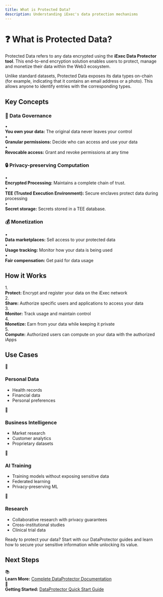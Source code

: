 ```yaml
---
title: What is Protected Data?
description: Understanding iExec's data protection mechanisms
---
```


# ❓ What is Protected Data?

Protected Data refers to any data encrypted using the **iExec Data Protector
tool**. This end-to-end encryption solution enables users to protect, manage and
monetize their data within the Web3 ecosystem.

<div class="bg-gradient-to-r from-purple-400/10 to-purple-400/5 rounded-[6px] p-6 border-l-4 border-fuchsia-700 mb-6">
  <p class="m-0!">Unlike standard datasets, Protected Data exposes its <span class="text-fuchsia-700 font-semibold">data types on-chain</span> (for example, indicating that it contains an email address or a photo). This allows anyone to <span class="text-fuchsia-700 font-semibold">identify entries with the corresponding types</span>.</p>
</div>

## Key Concepts

### 👑 Data Governance

<div class="mb-4"></div>

<div class="bg-[var(--vp-c-bg-soft)] rounded-[6px] p-6 mb-6">
  <div class="flex flex-col gap-3">
    <div class="flex items-center gap-3">
      <span>•</span>
      <div>
        <strong>You own your data:</strong> The original data never leaves your control
      </div>
    </div>
    <div class="flex items-center gap-3">
      <span>•</span>
      <div>
        <strong>Granular permissions:</strong> Decide who can access and use your data
      </div>
    </div>
    <div class="flex items-center gap-3">
      <span>•</span>
      <div>
        <strong>Revocable access:</strong> Grant and revoke permissions at any time
      </div>
    </div>
  </div>
</div>

### 🔒 Privacy-preserving Computation

<div class="mb-4"></div>

<div class="bg-[var(--vp-c-bg-soft)] rounded-[6px] p-6 mb-6">
  <div class="flex flex-col gap-3">
    <div class="flex items-center gap-3">
      <span>•</span>
      <div>
        <strong>Encrypted Processing:</strong> Maintains a complete chain of trust.
      </div>
    </div>
    <div class="flex items-center gap-3">
      <span>•</span>
      <div>
        <strong>TEE (Trusted Execution Environment):</strong> Secure enclaves protect data during processing
      </div>
    </div>
    <div class="flex items-center gap-3">
      <span>•</span>
      <div>
        <strong>Secret storage:</strong> Secrets stored in a TEE database.
      </div>
    </div>
  </div>
</div>

### 💰 Monetization

<div class="mb-4"></div>

<div class="bg-[var(--vp-c-bg-soft)] rounded-[6px] p-6 mb-6">
  <div class="flex flex-col gap-3">
    <div class="flex items-center gap-3">
      <span>•</span>
      <div>
        <strong>Data marketplaces:</strong> Sell access to your protected data
      </div>
    </div>
    <div class="flex items-center gap-3">
      <span>•</span>
      <div>
        <strong>Usage tracking:</strong> Monitor how your data is being used
      </div>
    </div>
    <div class="flex items-center gap-3">
      <span>•</span>
      <div>
        <strong>Fair compensation:</strong> Get paid for data usage
      </div>
    </div>
  </div>
</div>

## How it Works

<div class="bg-[var(--vp-c-bg-soft)] rounded-[6px] p-6 mb-6">
  <div class="flex flex-col gap-4">
    <div class="flex items-center gap-3">
      <span class="text-xl font-bold text-fuchsia-700">1.</span>
      <div>
        <strong>Protect:</strong> Encrypt and register your data on the iExec network
      </div>
    </div>
    <div class="flex items-center gap-3">
      <span class="text-xl font-bold text-fuchsia-700">2.</span>
      <div>
        <strong>Share:</strong> Authorize specific users and applications to access your data
      </div>
    </div>
    <div class="flex items-center gap-3">
      <span class="text-xl font-bold text-fuchsia-700">3.</span>
      <div>
        <strong>Monitor:</strong> Track usage and maintain control
      </div>
    </div>
    <div class="flex items-center gap-3">
      <span class="text-xl font-bold text-fuchsia-700">4.</span>
      <div>
        <strong>Monetize:</strong> Earn from your data while keeping it private
      </div>
    </div>
    <div class="flex items-center gap-3">
      <span class="text-xl font-bold text-fuchsia-700">5.</span>
      <div>
        <strong>Compute:</strong> Authorized users can compute on your data with the authorized iApps
      </div>
    </div>
  </div>
</div>

## Use Cases

<div class="grid grid-cols-1 md:grid-cols-2 gap-6 my-6">
  <div class="bg-[var(--vp-c-bg-soft)] rounded-[6px] p-6 flex flex-col gap-2">
    <div class="flex items-baseline gap-2 text-lg">
      <span>👤</span>
      <h3 class="font-semibold m-0!">Personal Data</h3>
    </div>
    <ul class="list-disc ml-6">
      <li>Health records</li>
      <li>Financial data</li>
      <li>Personal preferences</li>
    </ul>
  </div>

  <div class="bg-[var(--vp-c-bg-soft)] rounded-[6px] p-6 flex flex-col gap-2">
    <div class="flex items-baseline gap-2 text-lg">
      <span>🏢</span>
      <h3 class="font-semibold m-0!">Business Intelligence</h3>
    </div>
    <ul class="list-disc ml-6">
      <li>Market research</li>
      <li>Customer analytics</li>
      <li>Proprietary datasets</li>
    </ul>
  </div>

  <div class="bg-[var(--vp-c-bg-soft)] rounded-[6px] p-6 flex flex-col gap-2">
    <div class="flex items-baseline gap-2 text-lg">
      <span>🤖</span>
      <h3 class="font-semibold m-0!">AI Training</h3>
    </div>
    <ul class="list-disc ml-6">
      <li>Training models without exposing sensitive data</li>
      <li>Federated learning</li>
      <li>Privacy-preserving ML</li>
    </ul>
  </div>

  <div class="bg-[var(--vp-c-bg-soft)] rounded-[6px] p-6 flex flex-col gap-2">
    <div class="flex items-baseline gap-2 text-lg">
      <span>🔬</span>
      <h3 class="font-semibold m-0!">Research</h3>
    </div>
    <ul class="list-disc ml-6">
      <li>Collaborative research with privacy guarantees</li>
      <li>Cross-institutional studies</li>
      <li>Clinical trial data</li>
    </ul>
  </div>
</div>

<div class="bg-gradient-to-r from-green-400/10 to-green-400/5 rounded-[6px] p-6 border-l-4 border-green-600 mb-6">
  <p class="m-0!">Ready to protect your data? Start with our <span class="text-green-700 font-semibold">DataProtector guides</span> and learn how to secure your sensitive information while unlocking its value.</p>
</div>

## Next Steps

<div class="bg-[var(--vp-c-bg-soft)] rounded-[6px] p-6 mb-6">
  <div class="flex flex-col gap-4">
    <div class="flex items-start gap-3">
      <span class="text-xl">📚</span>
      <div>
        <strong>Learn More:</strong> <a href="/guides/manage-data/manage-access" class="text-fuchsia-700 hover:text-fuchsia-600">Complete DataProtector Documentation</a>
      </div>
    </div>
    <div class="flex items-start gap-3">
      <span class="text-xl">🚀</span>
      <div>
        <strong>Getting Started:</strong> <a href="/references/dataProtector/getting-started" class="text-fuchsia-700 hover:text-fuchsia-600">DataProtector Quick Start Guide</a>
      </div>
    </div>
  </div>
</div>
